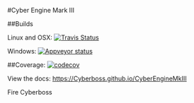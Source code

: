 #Cyber Engine Mark III

##Builds

Linux and OSX: [![Travis Status](https://travis-ci.org/Cyberboss/CyberEngineMkIII.svg?branch=dev)](https://travis-ci.org/Cyberboss/CyberEngineMkIII)

Windows: [![Appveyor status](https://ci.appveyor.com/api/projects/status/t1v09ecxibp80rru/branch/dev?svg=true)](https://ci.appveyor.com/project/Cyberboss/cyberenginemkiii/branch/dev)

##Coverage: [![codecov](https://codecov.io/gh/Cyberboss/CyberEngineMkIII/branch/dev/graph/badge.svg)](https://codecov.io/gh/Cyberboss/CyberEngineMkIII)

View the docs: https://Cyberboss.github.io/CyberEngineMkIII

Fire Cyberboss